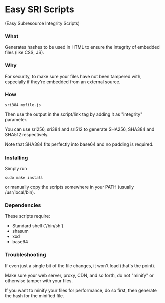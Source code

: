 # Easy SRI Scripts
(Easy Subresource Integrity Scripts)

### What

Generates hashes to be used in HTML to ensure the integrity of embedded files (like CSS, JS).

### Why

For security, to make sure your files have not been tampered with, especially if they're embedded from an external source.

### How

    sri384 myfile.js

Then use the output in the script/link tag by adding it as "integrity" parameter.

You can use sri256, sri384 and sri512 to generate SHA256, SHA384 and SHA512 respectively.

Note that SHA384 fits perfectly into base64 and no padding is required.

### Installing

Simply run

    sudo make install

or manually copy the scripts somewhere in your PATH (usually /usr/local/bin).

### Dependencies

These scripts require:

 * Standard shell ('/bin/sh')
 * shasum
 * xxd
 * base64

### Troubleshooting

If even just a single bit of the file changes, it won't load (that's the point).

Make sure your web server, proxy, CDN, and so forth, do not "minify" or otherwise tamper with your files.

If you want to minify your files for performance, do so first, then generate the hash for the minified file.
